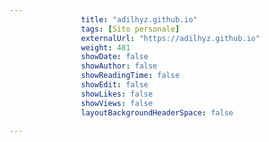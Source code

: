---
                title: "adilhyz.github.io"
                tags: [Sito personale]
                externalUrl: "https://adilhyz.github.io"
                weight: 481
                showDate: false
                showAuthor: false
                showReadingTime: false
                showEdit: false
                showLikes: false
                showViews: false
                layoutBackgroundHeaderSpace: false
                ---

